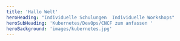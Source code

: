 ```yaml
---
title: 'Hallo Welt'
heroHeading: "Individuelle Schulungen  Individuelle Workshops"
heroSubHeading: 'Kubernetes/DevOps/CNCF zum anfassen '
heroBackground: 'images/kubernetes.jpg'
---
```


